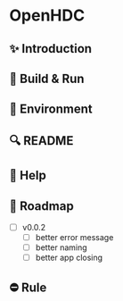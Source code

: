 # OpenHDC

## ✨ Introduction

## 🍺 Build & Run

## 🔨 Environment

## 🔍 README

## 🦮 Help

## 📢 Roadmap
- [ ] v0.0.2
    - [ ] better error message
    - [ ] better naming
    - [ ] better app closing

## ⛔ Rule
